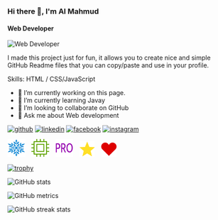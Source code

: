 
### Hi there 👋, I'm Al Mahmud 
#### Web Developer 
![Web Developer ](https://www.facebook.com/photo/?fbid=605987941884613&set=a.107419495074796)

I made this project just for fun, it allows you to create nice and simple GitHub Readme files that you can copy/paste and use in your profile.

Skills:  HTML / CSS/JavaScript 

- 🔭 I’m currently working on this page. 
- 🌱 I’m currently learning Javay 
- 👯 I’m looking to collaborate on GitHub  
- 💬 Ask me about Web development  


[<img src='https://cdn.jsdelivr.net/npm/simple-icons@3.0.1/icons/github.svg' alt='github' height='40'>](https://github.com/almahmud5)  [<img src='https://cdn.jsdelivr.net/npm/simple-icons@3.0.1/icons/linkedin.svg' alt='linkedin' height='40'>](https://www.linkedin.com/in/almahmud5/)  [<img src='https://cdn.jsdelivr.net/npm/simple-icons@3.0.1/icons/facebook.svg' alt='facebook' height='40'>](https://www.facebook.com/almahmud088)  [<img src='https://cdn.jsdelivr.net/npm/simple-icons@3.0.1/icons/instagram.svg' alt='instagram' height='40'>](https://www.instagram.com/almahmud088/)  

<a href='https://archiveprogram.github.com/'><img src='https://raw.githubusercontent.com/acervenky/animated-github-badges/master/assets/acbadge.gif' width='40' height='40'></a> <a href='https://docs.github.com/en/developers'><img src='https://raw.githubusercontent.com/acervenky/animated-github-badges/master/assets/devbadge.gif' width='40' height='40'></a> <a href='https://github.com/pricing'><img src='https://raw.githubusercontent.com/acervenky/animated-github-badges/master/assets/pro.gif' width='40' height='40'></a> <a href='https://stars.github.com/'><img src='https://raw.githubusercontent.com/acervenky/animated-github-badges/master/assets/starbadge.gif' width='35' height='35'></a> <a href='https://docs.github.com/en/github/supporting-the-open-source-community-with-github-sponsors'><img src='https://raw.githubusercontent.com/acervenky/animated-github-badges/master/assets/sponsorbadge.gif' width='35' height='35'></a> 

[![trophy](https://github-profile-trophy.vercel.app/?username=almahmud5)](https://github.com/ryo-ma/github-profile-trophy)

![GitHub stats](https://github-readme-stats.vercel.app/api?username=almahmud5&show_icons=true&count_private=true)  

![GitHub metrics](https://metrics.lecoq.io/almahmud5)  

![GitHub streak stats](https://streak-stats.demolab.com/?user=almahmud5)  


